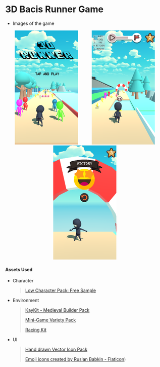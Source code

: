 # 3D Bacis Runner Game 

 - Images of the game
<p align="center">
  <img src="https://github.com/IMetex/3DAIRunner/blob/main/images/Screenshot_1.png" width="200" hspace="20"/>
  <img src="https://github.com/IMetex/3DAIRunner/blob/main/images/Screenshot_2.png" width="200" hspace="20" />
  <img src="https://github.com/IMetex/3DAIRunner/blob/main/images/Screenshot_5.png" width="200" />
</p>

#### Assets Used
- Character
  > [Low Character Pack: Free Sample](https://assetstore.unity.com/packages/3d/characters/low-character-pack-free-sample-192954)
- Environment
  > [KayKit - Medieval Builder Pack](https://kaylousberg.itch.io/kaykit-medieval-builder-pack)
  > 
  > [Mini-Game Variety Pack](https://kaylousberg.itch.io/kay-kit-mini-game-variety-pack)
  > 
  > [Racing Kit](https://kenney.nl/assets/racing-kit)
- UI
  > [Hand drawn Vector Icon Pack](https://penzilla.itch.io/handdrawn-vector-icon-pack)
  > 
  > <a href="https://www.flaticon.com/free-icons/emoji" title="emoji icons">Emoji icons created by Ruslan Babkin - Flaticon</a>)
